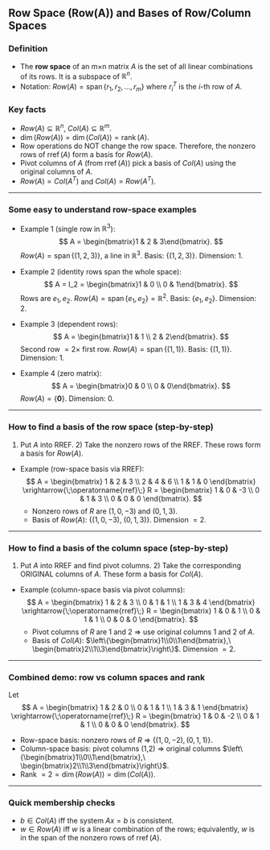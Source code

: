 ## Row Space (Row(A)) and Bases of Row/Column Spaces

### Definition
- The **row space** of an m×n matrix $A$ is the set of all linear combinations of its rows. It is a subspace of $\mathbb{R}^n$.
- Notation: $Row(A) = \operatorname{span}\{r_1, r_2, \dots, r_m\}$ where $r_i^T$ is the $i$-th row of $A$.

### Key facts
- $Row(A) \subseteq \mathbb{R}^n$, $Col(A) \subseteq \mathbb{R}^m$.
- $\dim(Row(A)) = \dim(Col(A)) = \operatorname{rank}(A)$.
- Row operations do NOT change the row space. Therefore, the nonzero rows of $\operatorname{rref}(A)$ form a basis for $Row(A)$.
- Pivot columns of $A$ (from $\operatorname{rref}(A)$) pick a basis of $Col(A)$ using the original columns of $A$.
- $Row(A) = Col(A^T)$ and $Col(A) = Row(A^T)$.

---

### Some easy to understand row-space examples

- Example 1 (single row in $\mathbb{R}^3$):
  $$
  A = \begin{bmatrix}1 & 2 & 3\end{bmatrix}.
  $$
  $Row(A) = \operatorname{span}\{(1,2,3)\}$, a line in $\mathbb{R}^3$. Basis: $\{(1,2,3)\}$. Dimension: $1$.

- Example 2 (identity rows span the whole space):
  $$
  A = I_2 = \begin{bmatrix}1 & 0 \\ 0 & 1\end{bmatrix}.
  $$
  Rows are $e_1, e_2$. $Row(A) = \operatorname{span}\{e_1,e_2\} = \mathbb{R}^2$. Basis: $\{e_1,e_2\}$. Dimension: $2$.

- Example 3 (dependent rows):
  $$
  A = \begin{bmatrix}1 & 1 \\ 2 & 2\end{bmatrix}.
  $$
  Second row $= 2\times$ first row. $Row(A) = \operatorname{span}\{(1,1)\}$. Basis: $\{(1,1)\}$. Dimension: $1$.

- Example 4 (zero matrix):
  $$
  A = \begin{bmatrix}0 & 0 \\ 0 & 0\end{bmatrix}.
  $$
  $Row(A) = \{\mathbf{0}\}$. Dimension: $0$.

---

### How to find a basis of the row space (step-by-step)

1) Put $A$ into RREF. 2) Take the nonzero rows of the RREF. These rows form a basis for $Row(A)$.

- Example (row-space basis via RREF):
  $$
  A = \begin{bmatrix}
  1 & 2 & 3 \\
  2 & 4 & 6 \\
  1 & 1 & 0
  \end{bmatrix}
  \xrightarrow{\;\operatorname{rref}\;}
  R = \begin{bmatrix}
  1 & 0 & -3 \\
  0 & 1 & 3 \\
  0 & 0 & 0
  \end{bmatrix}.
  $$
  - Nonzero rows of $R$ are $(1,0,-3)$ and $(0,1,3)$.
  - Basis of $Row(A)$: $\{(1,0,-3),\ (0,1,3)\}$. Dimension $=2$.

---

### How to find a basis of the column space (step-by-step)

1) Put $A$ into RREF and find pivot columns. 2) Take the corresponding ORIGINAL columns of $A$. These form a basis for $Col(A)$.

- Example (column-space basis via pivot columns):
  $$
  A = \begin{bmatrix}
  1 & 2 & 3 \\
  0 & 1 & 1 \\
  1 & 3 & 4
  \end{bmatrix}
  \xrightarrow{\;\operatorname{rref}\;}
  R = \begin{bmatrix}
  1 & 0 & 1 \\
  0 & 1 & 1 \\
  0 & 0 & 0
  \end{bmatrix}.
  $$
  - Pivot columns of $R$ are 1 and 2 $\Rightarrow$ use original columns 1 and 2 of $A$.
  - Basis of $Col(A)$: $\left\{\begin{bmatrix}1\\0\\1\end{bmatrix},\ \begin{bmatrix}2\\1\\3\end{bmatrix}\right\}$. Dimension $=2$.

---

### Combined demo: row vs column spaces and rank

Let
$$
A = \begin{bmatrix}
1 & 2 & 0 \\
0 & 1 & 1 \\
1 & 3 & 1
\end{bmatrix}
\xrightarrow{\;\operatorname{rref}\;}
R = \begin{bmatrix}
1 & 0 & -2 \\
0 & 1 & 1 \\
0 & 0 & 0
\end{bmatrix}.
$$
- Row-space basis: nonzero rows of $R$ $\Rightarrow$ $\{(1,0,-2),(0,1,1)\}$.
- Column-space basis: pivot columns (1,2) $\Rightarrow$ original columns $\left\{\begin{bmatrix}1\\0\\1\end{bmatrix},\ \begin{bmatrix}2\\1\\3\end{bmatrix}\right\}$.
- Rank $=2 = \dim(Row(A)) = \dim(Col(A))$.

---

### Quick membership checks
- $b \in Col(A)$ iff the system $Ax=b$ is consistent.
- $w \in Row(A)$ iff $w$ is a linear combination of the rows; equivalently, $w$ is in the span of the nonzero rows of $\operatorname{rref}(A)$.
